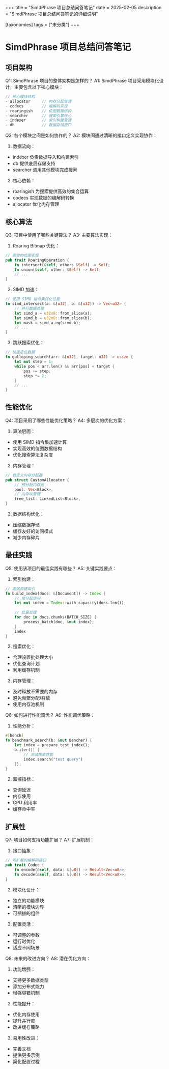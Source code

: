 +++
title = "SimdPhrase 项目总结问答笔记"
date = 2025-02-05
description = "SimdPhrase 项目总结问答笔记的详细说明"

[taxonomies]
tags = ["未分类"]
+++

# SimdPhrase 项目总结问答笔记

## 项目架构

Q1: SimdPhrase 项目的整体架构是怎样的？
A1: SimdPhrase 项目采用模块化设计，主要包含以下核心模块：
```rust
// 核心模块结构
- allocator     // 内存分配管理
- codecs        // 编解码实现
- roaringish    // 位图数据结构
- searcher      // 搜索引擎核心
- indexer       // 索引构建管理
- db            // 数据存储接口
```

Q2: 各个模块之间是如何协作的？
A2: 模块间通过清晰的接口定义实现协作：
1. 数据流向：
- indexer 负责数据导入和构建索引
- db 提供底层存储支持
- searcher 调用其他模块完成搜索

2. 核心依赖：
- roaringish 为搜索提供高效的集合运算
- codecs 实现数据的编解码转换
- allocator 优化内存管理

## 核心算法

Q3: 项目中使用了哪些关键算法？
A3: 主要算法实现：

1. Roaring Bitmap 优化：
```rust
// 高效的位图实现
pub trait RoaringOperation {
    fn intersect(&self, other: &Self) -> Self;
    fn union(&self, other: &Self) -> Self;
    // ...
}
```

2. SIMD 加速：
```rust
// 使用 SIMD 指令集优化性能
fn simd_intersect(a: &[u32], b: &[u32]) -> Vec<u32> {
    // 并行数据处理
    let simd_a = u32x8::from_slice(a);
    let simd_b = u32x8::from_slice(b);
    let mask = simd_a.eq(simd_b);
    // ...
}
```

3. 跳跃搜索优化：
```rust
// 快速定位数据
fn galloping_search(arr: &[u32], target: u32) -> usize {
    let mut step = 1;
    while pos < arr.len() && arr[pos] < target {
        pos += step;
        step *= 2;
    }
    // ...
}
```

## 性能优化

Q4: 项目采用了哪些性能优化策略？
A4: 多层次的优化方案：

1. 算法层面：
- 使用 SIMD 指令集加速计算
- 实现高效的位图数据结构
- 优化搜索算法复杂度

2. 内存管理：
```rust
// 自定义内存分配器
pub struct CustomAllocator {
    // 预分配内存池
    pool: Vec<Block>,
    // 内存块管理
    free_list: LinkedList<Block>,
}
```

3. 数据结构优化：
- 压缩数据存储
- 缓存友好的访问模式
- 减少内存碎片

## 最佳实践

Q5: 使用该项目的最佳实践有哪些？
A5: 关键实践要点：

1. 索引构建：
```rust
// 高效构建索引
fn build_index(docs: &[Document]) -> Index {
    // 预分配空间
    let mut index = Index::with_capacity(docs.len());
    
    // 批量处理
    for doc in docs.chunks(BATCH_SIZE) {
        process_batch(doc, &mut index);
    }
    index
}
```

2. 搜索优化：
- 合理设置批处理大小
- 优化查询计划
- 利用缓存机制

3. 内存管理：
- 及时释放不需要的内存
- 避免频繁分配/释放
- 使用内存池机制

Q6: 如何进行性能调优？
A6: 性能调优策略：

1. 性能分析：
```rust
#[bench]
fn benchmark_search(b: &mut Bencher) {
    let index = prepare_test_index();
    b.iter(|| {
        // 测试搜索性能
        index.search("test query")
    });
}
```

2. 监控指标：
- 查询延迟
- 内存使用
- CPU 利用率
- 缓存命中率

## 扩展性

Q7: 项目如何支持功能扩展？
A7: 扩展机制：

1. 接口抽象：
```rust
// 可扩展的编解码接口
pub trait Codec {
    fn encode(&self, data: &[u8]) -> Result<Vec<u8>>;
    fn decode(&self, data: &[u8]) -> Result<Vec<u8>>;
}
```

2. 模块化设计：
- 独立的功能模块
- 清晰的模块边界
- 可插拔的组件

3. 配置灵活：
- 可调整的参数
- 运行时优化
- 适应不同场景

Q8: 未来的改进方向？
A8: 潜在优化方向：

1. 功能增强：
- 支持更多数据类型
- 添加分布式能力
- 增强容错机制

2. 性能提升：
- 优化内存使用
- 提升并行度
- 改进缓存策略

3. 易用性改进：
- 完善文档
- 提供更多示例
- 简化配置过程